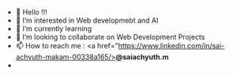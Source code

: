 - 👋 Hello !!!
- 👀 I’m interested in Web developmebt and AI
- 🌱 I’m currently learning 
- 💞️ I’m looking to collaborate on Web Development Projects
- 📫 How to reach me : <a href="https://www.linkedin.com/in/sai-achyuth-makam-00338a165/><b>@saiachyuth.m</b></a></li>
  <li>
              

<!---
saiachyuthm/saiachyuthm is a ✨ special ✨ repository because its `README.md` (this file) appears on your GitHub profile.
You can click the Preview link to take a look at your changes.
--->
